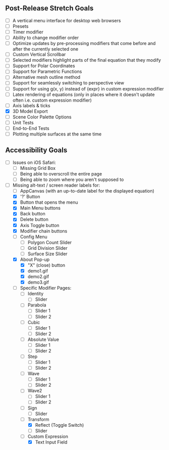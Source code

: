 ## Post-Release Stretch Goals
- [ ] A vertical menu interface for desktop web browsers
- [ ] Presets
- [ ] Timer modifier
- [ ] Ability to change modifier order
- [ ] Optimize updates by pre-processing modifiers that come before and after the currently selected one
- [ ] Custom Vertical Scrollbar
- [ ] Selected modifiers highlight parts of the final equation that they modify 
- [ ] Support for Polar Coordinates
- [ ] Support for Parametric Functions
- [ ] Alternative mesh outline method
- [ ] Support for seamlessly switching to perspective view
- [ ] Support for using g(x, y) instead of {expr} in custom expression modifier
- [ ] Latex rendering of equations (only in places where it doesn't update often i.e. custom expression modifier)
- [ ] Axis labels & ticks
- [X] 3D Model Export
- [ ] Scene Color Palette Options
- [ ] Unit Tests
- [ ] End-to-End Tests
- [ ] Plotting multiple surfaces at the same time

## Accessibility Goals
- [ ] Issues on iOS Safari:
    - [ ] Missing Grid Box
    - [ ] Being able to overscroll the entire page
    - [ ] Being able to zoom where you aren't supposed to
- [ ] Missing alt-text / screen reader labels for:
    - [ ] AppCanvas (with an up-to-date label for the displayed equation)
    - [X] '?' Button
    - [X] Button that opens the menu
    - [X] Main Menu buttons
    - [X] Back button
    - [X] Delete button
    - [X] Axis Toggle button
    - [X] Modifier chain buttons
    - [ ] Config Menu
        - [ ] Polygon Count Slider
        - [ ] Grid Division Slider
        - [ ] Surface Size Slider
    - [X] About Pop-up
        - [X] "X" (close) button
        - [X] demo1.gif
        - [X] demo2.gif
        - [X] demo3.gif
    - [ ] Specific Modifier Pages:
        - [ ] Identity
            - [ ] Slider
        - [ ] Parabola
            - [ ] Slider 1
            - [ ] Slider 2
        - [ ] Cubic
            - [ ] Slider 1
            - [ ] Slider 2
        - [ ] Absolute Value
            - [ ] Slider 1
            - [ ] Slider 2
        - [ ] Step
            - [ ] Slider 1
            - [ ] Slider 2
        - [ ] Wave
            - [ ] Slider 1
            - [ ] Slider 2
        - [ ] Wave2
            - [ ] Slider 1
            - [ ] Slider 2
        - [ ] Sign
            - [ ] Slider
        - [ ] Transform
            - [X] Reflect (Toggle Switch)
            - [ ] Slider
        - [ ] Custom Expression
            - [X] Text Input Field
